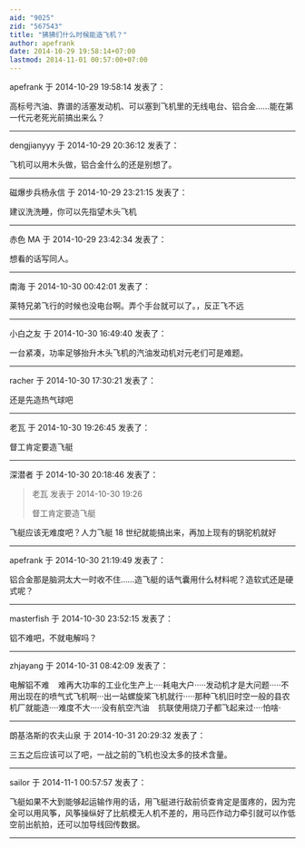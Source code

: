 ```yaml
---
aid: "9025"
zid: "567543"
title: "狒狒们什么时候能造飞机？"
author: apefrank
date: 2014-10-29 19:58:14+07:00
lastmod: 2014-11-01 00:57:00+07:00
---
```


apefrank 于 2014-10-29 19:58:14 发表了：

高标号汽油、靠谱的活塞发动机、可以塞到飞机里的无线电台、铝合金……能在第一代元老死光前搞出来么？

---

dengjianyyy 于 2014-10-29 20:36:12 发表了：

飞机可以用木头做，铝合金什么的还是别想了。

---

磁爆步兵杨永信 于 2014-10-29 23:21:15 发表了：

建议洗洗睡，你可以先指望木头飞机

---

赤色 MA 于 2014-10-29 23:42:34 发表了：

想看的话写同人。

---

南海 于 2014-10-30 00:42:01 发表了：

莱特兄弟飞行的时候也没电台啊。弄个手台就可以了。，反正飞不远

---

小白之友 于 2014-10-30 16:49:40 发表了：

一台紧凑，功率足够抬升木头飞机的汽油发动机对元老们可是难题。

---

racher 于 2014-10-30 17:30:21 发表了：

还是先造热气球吧

---

老瓦 于 2014-10-30 19:26:45 发表了：

督工肯定要造飞艇

---

深潜者 于 2014-10-30 20:18:46 发表了：

> 老瓦 发表于 2014-10-30 19:26
>
> 督工肯定要造飞艇

飞艇应该无难度吧？人力飞艇 18 世纪就能搞出来，再加上现有的锅驼机就好

---

apefrank 于 2014-10-30 21:19:49 发表了：

铝合金那是脑洞太大一时收不住……造飞艇的话气囊用什么材料呢？造软式还是硬式呢？

---

masterfish 于 2014-10-30 23:52:15 发表了：

铝不难吧，不就电解吗？

---

zhjayang 于 2014-10-31 08:42:09 发表了：

电解铝不难    难再大功率的工业化生产上····耗电大户·····发动机才是大问题·····不用出现在的喷气式飞机啊···出一站螺旋桨飞机就行·····那种飞机旧时空一般的县农机厂就能造····难度不大·····没有航空汽油    抗联使用烧刀子都飞起来过····怕啥·

---

朗基洛斯的农夫山泉 于 2014-10-31 20:29:32 发表了：

三五之后应该可以了吧，一战之前的飞机也没太多的技术含量。

---

sailor 于 2014-11-1 00:57:57 发表了：

飞艇如果不大到能够起运输作用的话，用飞艇进行敌前侦查肯定是蛋疼的，因为完全可以用风筝，风筝操纵好了比航模无人机不差的，用马匹作动力牵引就可以作低空前出航拍，还可以加导线回传数据。

---
